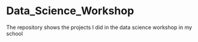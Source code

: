 # Data_Science_Workshop
The repository shows the projects I did in the data science workshop in my school

